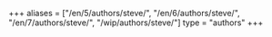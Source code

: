 +++
aliases = ["/en/5/authors/steve/", "/en/6/authors/steve/", "/en/7/authors/steve/", "/wip/authors/steve/"]
type = "authors"
+++
